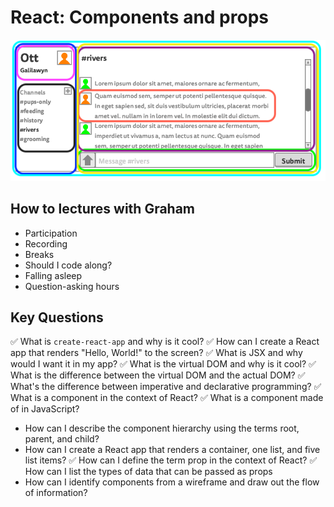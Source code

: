 # React: Components and props

![Ott wireframe](wireframe-mock.png)

## How to lectures with Graham
+ Participation
+ Recording
+ Breaks
+ Should I code along?
+ Falling asleep
+ Question-asking hours

## Key Questions

✅ What is `create-react-app` and why is it cool?
✅ How can I create a React app that renders "Hello, World!" to the screen?
✅ What is JSX and why would I want it in my app?
✅ What is the virtual DOM and why is it cool?
✅ What is the difference between the virtual DOM and the actual DOM?
✅ What's the difference between imperative and declarative programming?
✅ What is a component in the context of React?
✅ What is a component made of in JavaScript?
* How can I describe the component hierarchy using the terms root, parent, and child?
* How can I create a React app that renders a container, one list, and five list items?
✅ How can I define the term prop in the context of React?
✅ How can I list the types of data that can be passed as props
* How can I identify components from a wireframe and draw out the flow of information?



